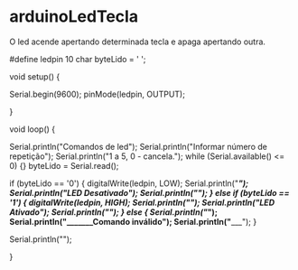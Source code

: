 # arduinoLedTecla
O led acende apertando determinada tecla e apaga apertando outra. 

#define ledpin 10
char byteLido = ' ';

void setup() {

Serial.begin(9600);
pinMode(ledpin, OUTPUT);

}

void loop() {

Serial.println("Comandos de led");
Serial.println("Informar número de repetição");
Serial.println("1 a 5, 0 - cancela.");
while (Serial.available() <= 0) {}
byteLido = Serial.read();

if (byteLido == '0') {
digitalWrite(ledpin, LOW);
Serial.println("_______________________");
Serial.println("_________LED Desativado"); 
Serial.println("_______________________");
 } else if (byteLido == '1') {
digitalWrite(ledpin, HIGH);
Serial.println("_______________________");
Serial.println("____________LED Ativado"); 
Serial.println("_______________________");
 } else {
Serial.println("_______________________");
Serial.println("_______Comando inválido"); 
Serial.println("_______________________");
 }

Serial.println("");



}
